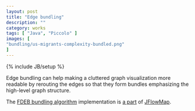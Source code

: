 ```yaml
---
layout: post
title: "Edge bundling"
description: ""
category: works
tags: [ "Java", "Piccolo" ]
images: [
"bundling/us-migrants-complexity-bundled.png"
]
---
```

{% include JB/setup %}

Edge bundling can help making a cluttered graph visualization more readable by rerouting the edges so that they form bundles emphasizing the high-level graph structure.

The [FDEB bundling algorithm](https://www.researchgate.net/publication/220506264_Force-Directed_Edge_Bundling_for_Graph_Visualization) implementation is [a part](https://code.google.com/p/jflowmap/source/browse/trunk/JFlowMap/src/jflowmap/bundling/ForceDirectedEdgeBundler.java) of [JFlowMap](https://code.google.com/p/jflowmap/).

